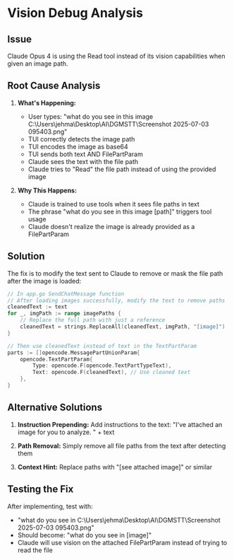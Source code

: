 # Vision Debug Analysis

## Issue

Claude Opus 4 is using the Read tool instead of its vision capabilities when given an image path.

## Root Cause Analysis

1. **What's Happening:**

   - User types: "what do you see in this image C:\Users\jehma\Desktop\AI\DGMSTT\Screenshot
     2025-07-03 095403.png"
   - TUI correctly detects the image path
   - TUI encodes the image as base64
   - TUI sends both text AND FilePartParam
   - Claude sees the text with the file path
   - Claude tries to "Read" the file path instead of using the provided image

2. **Why This Happens:**
   - Claude is trained to use tools when it sees file paths in text
   - The phrase "what do you see in this image [path]" triggers tool usage
   - Claude doesn't realize the image is already provided as a FilePartParam

## Solution

The fix is to modify the text sent to Claude to remove or mask the file path after the image is
loaded:

```go
// In app.go SendChatMessage function
// After loading images successfully, modify the text to remove paths
cleanedText := text
for _, imgPath := range imagePaths {
    // Replace the full path with just a reference
    cleanedText = strings.ReplaceAll(cleanedText, imgPath, "[image]")
}

// Then use cleanedText instead of text in the TextPartParam
parts := []opencode.MessagePartUnionParam{
    opencode.TextPartParam{
        Type: opencode.F(opencode.TextPartTypeText),
        Text: opencode.F(cleanedText), // Use cleaned text
    },
}
```

## Alternative Solutions

1. **Instruction Prepending:** Add instructions to the text: "I've attached an image for you to
   analyze. " + text

2. **Path Removal:** Simply remove all file paths from the text after detecting them

3. **Context Hint:** Replace paths with "[see attached image]" or similar

## Testing the Fix

After implementing, test with:

- "what do you see in C:\Users\jehma\Desktop\AI\DGMSTT\Screenshot 2025-07-03 095403.png"
- Should become: "what do you see in [image]"
- Claude will use vision on the attached FilePartParam instead of trying to read the file

